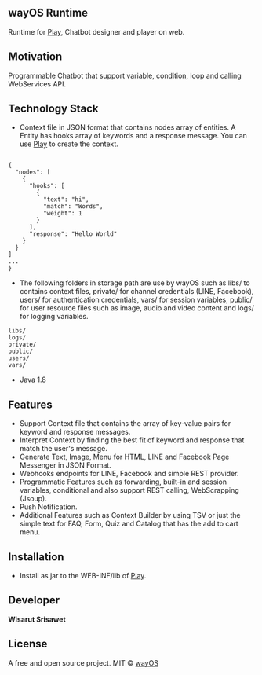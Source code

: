 ## wayOS Runtime
Runtime for [Play](https://github.com/wizarud/Play), Chatbot designer and player on web.

## Motivation
Programmable Chatbot that support variable, condition, loop and calling WebServices API.

## Technology Stack
- Context file in JSON format that contains nodes array of entities. A Entity has hooks array of keywords and a response message. You can use [Play](https://github.com/wizarud/Play) to create the context.

```

{
  "nodes": [
    {
      "hooks": [
        {
          "text": "hi",
          "match": "Words",
          "weight": 1
        }
      ],
      "response": "Hello World"
    }
  }
]
...
}
```

- The following folders in storage path are use by wayOS such as libs/ to contains context files, private/ for channel credentials (LINE, Facebook), users/ for authentication credentials, vars/ for session variables, public/ for user resource files such as image, audio and video content and logs/ for logging variables.

```
libs/
logs/
private/
public/
users/
vars/
```

- Java 1.8

## Features
- Support Context file that contains the array of key-value pairs for keyword and response messages.
- Interpret Context by finding the best fit of keyword and response that match the user's message.
- Generate Text, Image, Menu for HTML, LINE and Facebook Page Messenger in JSON Format.
- Webhooks endpoints for LINE, Facebook and simple REST provider.
- Programmatic Features such as forwarding, built-in and session variables, conditional and also support REST calling, WebScrapping (Jsoup).
- Push Notification.
- Additional Features such as Context Builder by using TSV or just the simple text for FAQ, Form, Quiz and Catalog that has the add to cart menu.

## Installation
- Install as jar to the WEB-INF/lib of [Play](https://github.com/wizarud/Play).

## Developer

**Wisarut Srisawet**

## License
A free and open source project.
MIT © [wayOS](https://wayos.yiem.ai)